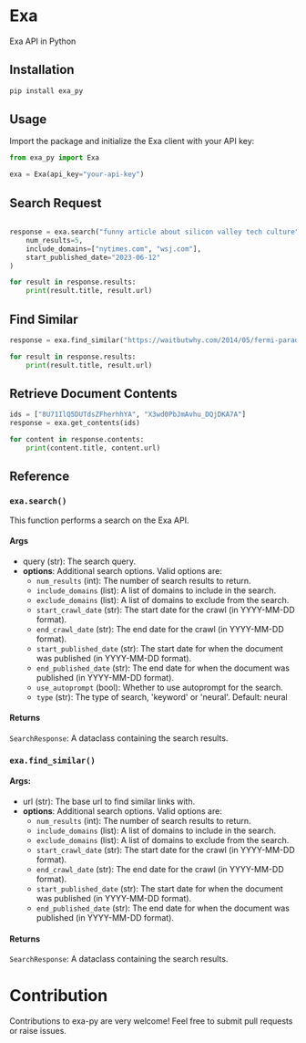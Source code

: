 # Exa

Exa API in Python

## Installation

```bash
pip install exa_py
```

## Usage

Import the package and initialize the Exa client with your API key:

```python
from exa_py import Exa

exa = Exa(api_key="your-api-key")
```

## Search Request

```python

response = exa.search("funny article about silicon valley tech culture",
    num_results=5,
    include_domains=["nytimes.com", "wsj.com"],
    start_published_date="2023-06-12"
)

for result in response.results:
    print(result.title, result.url)
```

## Find Similar

```python
response = exa.find_similar("https://waitbutwhy.com/2014/05/fermi-paradox.html", num_results=5)

for result in response.results:
    print(result.title, result.url)
```

## Retrieve Document Contents

```python
ids = ["8U71IlQ5DUTdsZFherhhYA", "X3wd0PbJmAvhu_DQjDKA7A"]
response = exa.get_contents(ids)

for content in response.contents:
    print(content.title, content.url)
```

## Reference

### `exa.search()`

This function performs a search on the Exa API.

#### Args

- query (str): The search query.
- **options**: Additional search options. Valid options are:
  - `num_results` (int): The number of search results to return.
  - `include_domains` (list): A list of domains to include in the search.
  - `exclude_domains` (list): A list of domains to exclude from the search.
  - `start_crawl_date` (str): The start date for the crawl (in YYYY-MM-DD format).
  - `end_crawl_date` (str): The end date for the crawl (in YYYY-MM-DD format).
  - `start_published_date` (str): The start date for when the document was published (in YYYY-MM-DD format).
  - `end_published_date` (str): The end date for when the document was published (in YYYY-MM-DD format).
  - `use_autoprompt` (bool): Whether to use autoprompt for the search.
  - `type` (str): The type of search, 'keyword' or 'neural'. Default: neural

#### Returns
`SearchResponse`: A dataclass containing the search results.

### `exa.find_similar()`

#### Args:
- url (str): The base url to find similar links with.
- **options**: Additional search options. Valid options are:
    - `num_results` (int): The number of search results to return.
    - `include_domains` (list): A list of domains to include in the search.
    - `exclude_domains` (list): A list of domains to exclude from the search.
    - `start_crawl_date` (str): The start date for the crawl (in YYYY-MM-DD format).
    - `end_crawl_date` (str): The end date for the crawl (in YYYY-MM-DD format).
    - `start_published_date` (str): The start date for when the document was published (in YYYY-MM-DD format).
    - `end_published_date` (str): The end date for when the document was published (in YYYY-MM-DD format).

#### Returns
`SearchResponse`: A dataclass containing the search results.

# Contribution
Contributions to exa-py are very welcome! Feel free to submit pull requests or raise issues.
